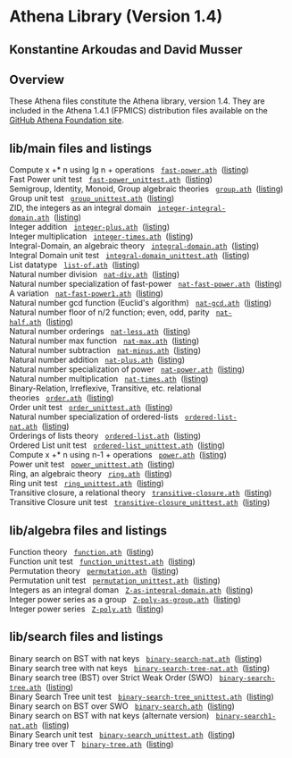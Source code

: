 # Athena Library (Version 1.4)

##  Konstantine Arkoudas and David Musser

## Overview 

These Athena files constitute the Athena library, version 1.4. They are
included in the Athena 1.4.1 (FPMICS) distribution files available on
the [GitHub Athena Foundation
site](https://github.com/AthenaFoundation/athena).

## lib/main files and listings 

Compute x +\* n using lg n +
operations   [`fast-power.ath`](https://github.com/AthenaFoundation/athena/blob/master/lib/main/fast-power.ath)  ([listing](https://github.com/AthenaFoundation/athena/blob/master/listings/lib/main/fast-power.ath.pdf))\
Fast Power unit
test   [`fast-power_unittest.ath`](https://github.com/AthenaFoundation/athena/blob/master/lib/main/fast-power_unittest.ath)  ([listing](https://github.com/AthenaFoundation/athena/blob/master/listings/lib/main/fast-power_unittest.ath.pdf))\
Semigroup, Identity, Monoid, Group algebraic
theories   [`group.ath`](https://github.com/AthenaFoundation/athena/blob/master/lib/main/group.ath)  ([listing](https://github.com/AthenaFoundation/athena/blob/master/listings/lib/main/group.ath.pdf))\
Group unit
test   [`group_unittest.ath`](https://github.com/AthenaFoundation/athena/blob/master/lib/main/group_unittest.ath)  ([listing](https://github.com/AthenaFoundation/athena/blob/master/listings/lib/main/group_unittest.ath.pdf))\
ZID, the integers as an integral
domain   [`integer-integral-domain.ath`](https://github.com/AthenaFoundation/athena/blob/master/lib/main/integer-integral-domain.ath)  ([listing](https://github.com/AthenaFoundation/athena/blob/master/listings/lib/main/integer-integral-domain.ath.pdf))\
Integer
addition   [`integer-plus.ath`](https://github.com/AthenaFoundation/athena/blob/master/lib/main/integer-plus.ath)  ([listing](https://github.com/AthenaFoundation/athena/blob/master/listings/lib/main/integer-plus.ath.pdf))\
Integer
multiplication   [`integer-times.ath`](https://github.com/AthenaFoundation/athena/blob/master/lib/main/integer-times.ath)  ([listing](https://github.com/AthenaFoundation/athena/blob/master/listings/lib/main/integer-times.ath.pdf))\
Integral-Domain, an algebraic
theory   [`integral-domain.ath`](https://github.com/AthenaFoundation/athena/blob/master/lib/main/integral-domain.ath)  ([listing](https://github.com/AthenaFoundation/athena/blob/master/listings/lib/main/integral-domain.ath.pdf))\
Integral Domain unit
test   [`integral-domain_unittest.ath`](https://github.com/AthenaFoundation/athena/blob/master/lib/main/integral-domain_unittest.ath)  ([listing](https://github.com/AthenaFoundation/athena/blob/master/listings/lib/main/integral-domain_unittest.ath.pdf))\
List
datatype   [`list-of.ath`](https://github.com/AthenaFoundation/athena/blob/master/lib/main/list-of.ath)  ([listing](https://github.com/AthenaFoundation/athena/blob/master/listings/lib/main/list-of.ath.pdf))\
Natural number
division   [`nat-div.ath`](https://github.com/AthenaFoundation/athena/blob/master/lib/main/nat-div.ath)  ([listing](https://github.com/AthenaFoundation/athena/blob/master/listings/lib/main/nat-div.ath.pdf))\
Natural number specialization of
fast-power   [`nat-fast-power.ath`](https://github.com/AthenaFoundation/athena/blob/master/lib/main/nat-fast-power.ath)  ([listing](https://github.com/AthenaFoundation/athena/blob/master/listings/lib/main/nat-fast-power.ath.pdf))\
A
variation   [`nat-fast-power1.ath`](https://github.com/AthenaFoundation/athena/blob/master/lib/main/nat-fast-power1.ath)  ([listing](https://github.com/AthenaFoundation/athena/blob/master/listings/lib/main/nat-fast-power1.ath.pdf))\
Natural number gcd function (Euclid's
algorithm)   [`nat-gcd.ath`](https://github.com/AthenaFoundation/athena/blob/master/lib/main/nat-gcd.ath)  ([listing](https://github.com/AthenaFoundation/athena/blob/master/listings/lib/main/nat-gcd.ath.pdf))\
Natural number floor of n/2 function; even, odd,
parity   [`nat-half.ath`](https://github.com/AthenaFoundation/athena/blob/master/lib/main/nat-half.ath)  ([listing](https://github.com/AthenaFoundation/athena/blob/master/listings/lib/main/nat-half.ath.pdf))\
Natural number
orderings   [`nat-less.ath`](https://github.com/AthenaFoundation/athena/blob/master/lib/main/nat-less.ath)  ([listing](https://github.com/AthenaFoundation/athena/blob/master/listings/lib/main/nat-less.ath.pdf))\
Natural number max
function   [`nat-max.ath`](https://github.com/AthenaFoundation/athena/blob/master/lib/main/nat-max.ath)  ([listing](https://github.com/AthenaFoundation/athena/blob/master/listings/lib/main/nat-max.ath.pdf))\
Natural number
subtraction   [`nat-minus.ath`](https://github.com/AthenaFoundation/athena/blob/master/lib/main/nat-minus.ath)  ([listing](https://github.com/AthenaFoundation/athena/blob/master/listings/lib/main/nat-minus.ath.pdf))\
Natural number
addition   [`nat-plus.ath`](https://github.com/AthenaFoundation/athena/blob/master/lib/main/nat-plus.ath)  ([listing](https://github.com/AthenaFoundation/athena/blob/master/listings/lib/main/nat-plus.ath.pdf))\
Natural number specialization of
power   [`nat-power.ath`](https://github.com/AthenaFoundation/athena/blob/master/lib/main/nat-power.ath)  ([listing](https://github.com/AthenaFoundation/athena/blob/master/listings/lib/main/nat-power.ath.pdf))\
Natural number
multiplication   [`nat-times.ath`](https://github.com/AthenaFoundation/athena/blob/master/lib/main/nat-times.ath)  ([listing](https://github.com/AthenaFoundation/athena/blob/master/listings/lib/main/nat-times.ath.pdf))\
Binary-Relation, Irreflexive, Transitive, etc. relational
theories   [`order.ath`](https://github.com/AthenaFoundation/athena/blob/master/lib/main/order.ath)  ([listing](https://github.com/AthenaFoundation/athena/blob/master/listings/lib/main/order.ath.pdf))\
Order unit
test   [`order_unittest.ath`](https://github.com/AthenaFoundation/athena/blob/master/lib/main/order_unittest.ath)  ([listing](https://github.com/AthenaFoundation/athena/blob/master/listings/lib/main/order_unittest.ath.pdf))\
Natural number specialization of
ordered-lists   [`ordered-list-nat.ath`](https://github.com/AthenaFoundation/athena/blob/master/lib/main/ordered-list-nat.ath)  ([listing](https://github.com/AthenaFoundation/athena/blob/master/listings/lib/main/ordered-list-nat.ath.pdf))\
Orderings of lists
theory   [`ordered-list.ath`](https://github.com/AthenaFoundation/athena/blob/master/lib/main/ordered-list.ath)  ([listing](https://github.com/AthenaFoundation/athena/blob/master/listings/lib/main/ordered-list.ath.pdf))\
Ordered List unit
test   [`ordered-list_unittest.ath`](https://github.com/AthenaFoundation/athena/blob/master/lib/main/ordered-list_unittest.ath)  ([listing](https://github.com/AthenaFoundation/athena/blob/master/listings/lib/main/ordered-list_unittest.ath.pdf))\
Compute x +\* n using n-1 +
operations   [`power.ath`](https://github.com/AthenaFoundation/athena/blob/master/lib/main/power.ath)  ([listing](https://github.com/AthenaFoundation/athena/blob/master/listings/lib/main/power.ath.pdf))\
Power unit
test   [`power_unittest.ath`](https://github.com/AthenaFoundation/athena/blob/master/lib/main/power_unittest.ath)  ([listing](https://github.com/AthenaFoundation/athena/blob/master/listings/lib/main/power_unittest.ath.pdf))\
Ring, an algebraic
theory   [`ring.ath`](https://github.com/AthenaFoundation/athena/blob/master/lib/main/ring.ath)  ([listing](https://github.com/AthenaFoundation/athena/blob/master/listings/lib/main/ring.ath.pdf))\
Ring unit
test   [`ring_unittest.ath`](https://github.com/AthenaFoundation/athena/blob/master/lib/main/ring_unittest.ath)  ([listing](https://github.com/AthenaFoundation/athena/blob/master/listings/lib/main/ring_unittest.ath.pdf))\
Transitive closure, a relational
theory   [`transitive-closure.ath`](https://github.com/AthenaFoundation/athena/blob/master/lib/main/transitive-closure.ath)  ([listing](https://github.com/AthenaFoundation/athena/blob/master/listings/lib/main/transitive-closure.ath.pdf))\
Transitive Closure unit
test   [`transitive-closure_unittest.ath`](https://github.com/AthenaFoundation/athena/blob/master/lib/main/transitive-closure_unittest.ath)  ([listing](https://github.com/AthenaFoundation/athena/blob/master/listings/lib/main/transitive-closure_unittest.ath.pdf))

## lib/algebra files and listings 

Function
theory   [`function.ath`](https://github.com/AthenaFoundation/athena/blob/master/lib/algebra/function.ath)  ([listing](https://github.com/AthenaFoundation/athena/blob/master/listings/lib/algebra/function.ath.pdf))\
Function unit
test   [`function_unittest.ath`](https://github.com/AthenaFoundation/athena/blob/master/lib/algebra/function_unittest.ath)  ([listing](https://github.com/AthenaFoundation/athena/blob/master/listings/lib/algebra/function_unittest.ath.pdf))\
Permutation
theory   [`permutation.ath`](https://github.com/AthenaFoundation/athena/blob/master/lib/algebra/permutation.ath)  ([listing](https://github.com/AthenaFoundation/athena/blob/master/listings/lib/algebra/permutation.ath.pdf))\
Permutation unit
test   [`permutation_unittest.ath`](https://github.com/AthenaFoundation/athena/blob/master/lib/algebra/permutation_unittest.ath)  ([listing](https://github.com/AthenaFoundation/athena/blob/master/listings/lib/algebra/permutation_unittest.ath.pdf))\
Integers as an integral
doman   [`Z-as-integral-domain.ath`](https://github.com/AthenaFoundation/athena/blob/master/lib/algebra/Z-as-integral-domain.ath)  ([listing](https://github.com/AthenaFoundation/athena/blob/master/listings/lib/algebra/Z-as-integral-domain.ath.pdf))\
Integer power series as a
group   [`Z-poly-as-group.ath`](https://github.com/AthenaFoundation/athena/blob/master/lib/algebra/Z-poly-as-group.ath)  ([listing](https://github.com/AthenaFoundation/athena/blob/master/listings/lib/algebra/Z-poly-as-group.ath.pdf))\
Integer power
series   [`Z-poly.ath`](https://github.com/AthenaFoundation/athena/blob/master/lib/algebra/Z-poly.ath)  ([listing](https://github.com/AthenaFoundation/athena/blob/master/listings/lib/algebra/Z-poly.ath.pdf))

## lib/search files and listings 

Binary search on BST with nat
keys   [`binary-search-nat.ath`](https://github.com/AthenaFoundation/athena/blob/master/lib/search/binary-search-nat.ath)  ([listing](https://github.com/AthenaFoundation/athena/blob/master/listings/lib/search/binary-search-nat.ath.pdf))\
Binary search tree with nat
keys   [`binary-search-tree-nat.ath`](https://github.com/AthenaFoundation/athena/blob/master/lib/search/binary-search-tree-nat.ath)  ([listing](https://github.com/AthenaFoundation/athena/blob/master/listings/lib/search/binary-search-tree-nat.ath.pdf))\
Binary search tree (BST) over Strict Weak Order
(SWO)   [`binary-search-tree.ath`](https://github.com/AthenaFoundation/athena/blob/master/lib/search/binary-search-tree.ath)  ([listing](https://github.com/AthenaFoundation/athena/blob/master/listings/lib/search/binary-search-tree.ath.pdf))\
Binary Search Tree unit
test   [`binary-search-tree_unittest.ath`](https://github.com/AthenaFoundation/athena/blob/master/lib/search/binary-search-tree_unittest.ath)  ([listing](https://github.com/AthenaFoundation/athena/blob/master/listings/lib/search/binary-search-tree_unittest.ath.pdf))\
Binary search on BST over
SWO   [`binary-search.ath`](https://github.com/AthenaFoundation/athena/blob/master/lib/search/binary-search.ath)  ([listing](https://github.com/AthenaFoundation/athena/blob/master/listings/lib/search/binary-search.ath.pdf))\
Binary search on BST with nat keys (alternate
version)   [`binary-search1-nat.ath`](https://github.com/AthenaFoundation/athena/blob/master/lib/search/binary-search1-nat.ath)  ([listing](https://github.com/AthenaFoundation/athena/blob/master/listings/lib/search/binary-search1-nat.ath.pdf))\
Binary Search unit
test   [`binary-search_unittest.ath`](https://github.com/AthenaFoundation/athena/blob/master/lib/search/binary-search_unittest.ath)  ([listing](https://github.com/AthenaFoundation/athena/blob/master/listings/lib/search/binary-search_unittest.ath.pdf))\
Binary tree over
T   [`binary-tree.ath`](https://github.com/AthenaFoundation/athena/blob/master/lib/search/binary-tree.ath)  ([listing](https://github.com/AthenaFoundation/athena/blob/master/listings/lib/search/binary-tree.ath.pdf))
